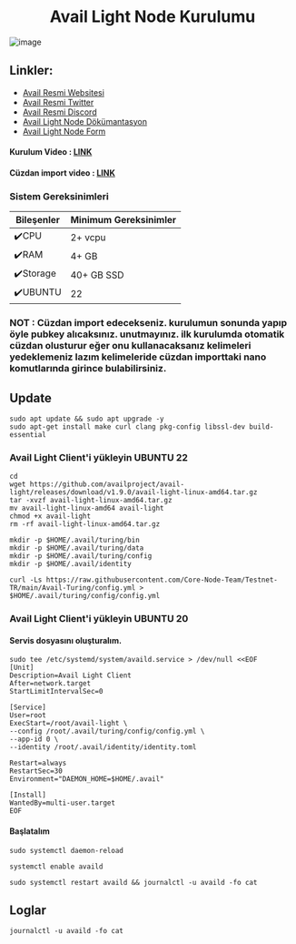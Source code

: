 # <h1 align="center">Avail Light Node Kurulumu</h1>
![image](https://github.com/molla202/Avail/assets/91562185/a6461113-7737-40a0-9d2a-3049a7097663)


## Linkler:
 * [Avail Resmi Websitesi](https://www.availproject.org/)
 * [Avail Resmi Twitter](https://twitter.com/AvailProject)
 * [Avail Resmi Discord](https://discord.gg/kkHAXZCNZa)
 * [Avail Light Node Dökümantasyon](https://docs.availproject.org/operate/node/light-client/)
 * [Avail Light Node Form](https://docs.google.com/forms/d/e/1FAIpQLSeL6aXqz6vBbYEgD1cZKaQ4vwbN2o3Rxys-wKTuKySVR-oS8g/viewform)

#### Kurulum Video : [LINK](https://www.youtube.com/watch?v=ToiTJdsGf_o&t)
#### Cüzdan import video : [LINK](https://www.youtube.com/watch?v=GcT0J6IUhI8)

### Sistem Gereksinimleri
| Bileşenler | Minimum Gereksinimler | 
| ------------ | ------------ |
| ✔️CPU |	2+ vcpu|
| ✔️RAM	| 4+ GB |
| ✔️Storage	| 40+ GB SSD |
| ✔️UBUNTU | 22 |


### NOT : Cüzdan import edecekseniz. kurulumun sonunda yapıp öyle pubkey alıcaksınız. unutmayınız. ilk kurulumda otomatik cüzdan olusturur eğer onu kullanacaksanız kelimeleri yedeklemeniz lazım kelimeleride cüzdan importtaki nano komutlarında girince bulabilirsiniz. 

## Update
```
sudo apt update && sudo apt upgrade -y
sudo apt-get install make curl clang pkg-config libssl-dev build-essential
```


### Avail Light Client'i yükleyin UBUNTU 22
```
cd
wget https://github.com/availproject/avail-light/releases/download/v1.9.0/avail-light-linux-amd64.tar.gz
tar -xvzf avail-light-linux-amd64.tar.gz
mv avail-light-linux-amd64 avail-light
chmod +x avail-light
rm -rf avail-light-linux-amd64.tar.gz
```
```
mkdir -p $HOME/.avail/turing/bin
mkdir -p $HOME/.avail/turing/data
mkdir -p $HOME/.avail/turing/config
mkdir -p $HOME/.avail/identity
```
```
curl -Ls https://raw.githubusercontent.com/Core-Node-Team/Testnet-TR/main/Avail-Turing/config.yml > $HOME/.avail/turing/config/config.yml
```
### Avail Light Client'i yükleyin UBUNTU 20

#### Servis dosyasını oluşturalım.
```
sudo tee /etc/systemd/system/availd.service > /dev/null <<EOF
[Unit]
Description=Avail Light Client
After=network.target
StartLimitIntervalSec=0

[Service]
User=root
ExecStart=/root/avail-light \
--config /root/.avail/turing/config/config.yml \
--app-id 0 \
--identity /root/.avail/identity/identity.toml
 
Restart=always
RestartSec=30
Environment="DAEMON_HOME=$HOME/.avail"

[Install]
WantedBy=multi-user.target
EOF
```

#### Başlatalım
```
sudo systemctl daemon-reload
```
```
systemctl enable availd
```
```
sudo systemctl restart availd && journalctl -u availd -fo cat
```

## Loglar
```
journalctl -u availd -fo cat
```
